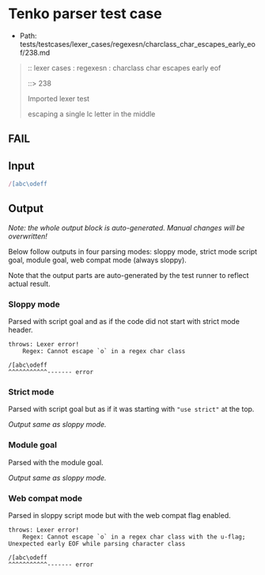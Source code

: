 # Tenko parser test case

- Path: tests/testcases/lexer_cases/regexesn/charclass_char_escapes_early_eof/238.md

> :: lexer cases : regexesn : charclass char escapes early eof
>
> ::> 238
>
> Imported lexer test
>
> escaping a single lc letter in the middle

## FAIL

## Input

`````js
/[abc\odeff
`````

## Output

_Note: the whole output block is auto-generated. Manual changes will be overwritten!_

Below follow outputs in four parsing modes: sloppy mode, strict mode script goal, module goal, web compat mode (always sloppy).

Note that the output parts are auto-generated by the test runner to reflect actual result.

### Sloppy mode

Parsed with script goal and as if the code did not start with strict mode header.

`````
throws: Lexer error!
    Regex: Cannot escape `o` in a regex char class

/[abc\odeff
^^^^^^^^^^^------- error
`````

### Strict mode

Parsed with script goal but as if it was starting with `"use strict"` at the top.

_Output same as sloppy mode._

### Module goal

Parsed with the module goal.

_Output same as sloppy mode._

### Web compat mode

Parsed in sloppy script mode but with the web compat flag enabled.

`````
throws: Lexer error!
    Regex: Cannot escape `o` in a regex char class with the u-flag; Unexpected early EOF while parsing character class

/[abc\odeff
^^^^^^^^^^^------- error
`````

